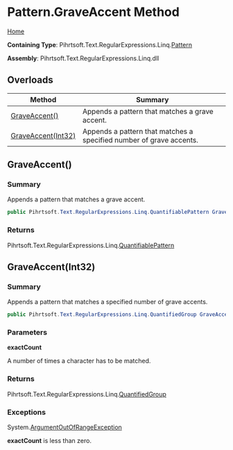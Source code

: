 # Pattern\.GraveAccent Method

[Home](../../../../../../README.md)

**Containing Type**: Pihrtsoft\.Text\.RegularExpressions\.Linq\.[Pattern](../README.md)

**Assembly**: Pihrtsoft\.Text\.RegularExpressions\.Linq\.dll

## Overloads

| Method | Summary |
| ------ | ------- |
| [GraveAccent()](#Pihrtsoft_Text_RegularExpressions_Linq_Pattern_GraveAccent) | Appends a pattern that matches a grave accent\. |
| [GraveAccent(Int32)](#Pihrtsoft_Text_RegularExpressions_Linq_Pattern_GraveAccent_System_Int32_) | Appends a pattern that matches a specified number of grave accents\. |

## GraveAccent\(\) <a name="Pihrtsoft_Text_RegularExpressions_Linq_Pattern_GraveAccent"></a>

### Summary

Appends a pattern that matches a grave accent\.

```csharp
public Pihrtsoft.Text.RegularExpressions.Linq.QuantifiablePattern GraveAccent()
```

### Returns

Pihrtsoft\.Text\.RegularExpressions\.Linq\.[QuantifiablePattern](../../QuantifiablePattern/README.md)

## GraveAccent\(Int32\) <a name="Pihrtsoft_Text_RegularExpressions_Linq_Pattern_GraveAccent_System_Int32_"></a>

### Summary

Appends a pattern that matches a specified number of grave accents\.

```csharp
public Pihrtsoft.Text.RegularExpressions.Linq.QuantifiedGroup GraveAccent(int exactCount)
```

### Parameters

**exactCount**

A number of times a character has to be matched\.

### Returns

Pihrtsoft\.Text\.RegularExpressions\.Linq\.[QuantifiedGroup](../../QuantifiedGroup/README.md)

### Exceptions

System\.[ArgumentOutOfRangeException](https://docs.microsoft.com/en-us/dotnet/api/system.argumentoutofrangeexception)

**exactCount** is less than zero\.

